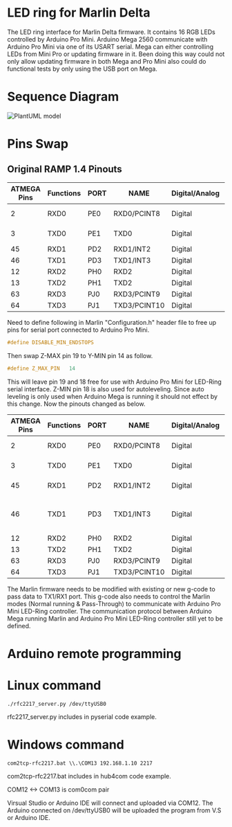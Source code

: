 
# LED ring for Marlin Delta
The LED ring interface for Marlin Delta firmware. It contains 16 RGB LEDs controlled by Arduino Pro Mini. Arduino Mega 2560 communicate with Arduino Pro Mini via one of its USART serial. Mega can either controlling LEDs from Mini Pro or updating firmware in it. Been doing this way could not only allow updating firmware in both Mega and Pro Mini also could do functional tests by only using the USB port on Mega.

# Sequence Diagram
![PlantUML model](http://www.plantuml.com/plantuml/png/dP112i8m44NtESLSe1VeGX3hhagfwBQ4Eas3JIQa8-ZjRKWZARXoE_F-d__7IS-wrqvQXkRD8rdXij7-rdRLjJfkXYVf9xtbwcFLjTeg8PIdfrkj05-Ctie9UZ96sZi8WBGhTgjH2ItEo728J43En0XUgv5BQEGy5pmkjce4GtSCG5G6ZtHvTVcg9nmMyOKCWYNMW-ubQxApmEL43BcK2zsWyQIyD2Rat-HBxSk4hCAQo0KoxVCkYVotHQPFGoWo_tt_oAMRb667yODvj5ZenpC2_040)

# Pins Swap
## Original RAMP 1.4 Pinouts

|ATMEGA Pins|Functions|PORT|NAME        |Digital/Analog|Arduino Pin|Arduino Name|Purpose        |
|-----------|---------|----|------------|--------------|-----------|------------|---------------|
|2          |RXD0     |PE0 |RXD0/PCINT8 |Digital       |pin 0      |RX0         |Serial over usb|
|3          |TXD0     |PE1 |TXD0        |Digital       |pin 1      |TX0         |Serial over usb|
|45         |RXD1     |PD2 |RXD1/INT2   |Digital       |pin 19     |RX1         |Z-MAX          |
|46         |TXD1     |PD3 |TXD1/INT3   |Digital       |pin 18     |TX1         |Z-MIN          |
|12         |RXD2     |PH0 |RXD2        |Digital       |pin 17     |RX2         |on aux4        |
|13         |TXD2     |PH1 |TXD2        |Digital       |pin 16     |TX2         |on aux4        |
|63         |RXD3     |PJ0 |RXD3/PCINT9 |Digital       |pin 15     |RX3         |Y-MAX          |
|64         |TXD3     |PJ1 |TXD3/PCINT10|Digital       |pin 14     |TX3         |Y-MIN          |

Need to define following in Marlin "Configuration.h" header file to free up pins for serial port connected to Arduino Pro Mini.

```C
#define DISABLE_MIN_ENDSTOPS
```
Then swap Z-MAX pin 19 to Y-MIN pin 14 as follow.

```C
#define Z_MAX_PIN	14
```
This will leave pin 19 and 18 free for use with Arduino Pro Mini for LED-Ring serial interface. Z-MIN pin 18 is also used for autoleveling. Since auto leveling is only used when Arduino Mega is running it should not effect by this change. Now the pinouts changed as below.

|ATMEGA Pins|Functions|PORT|NAME        |Digital/Analog|Arduino Pin|Arduino Name|Purpose        |
|-----------|---------|----|------------|--------------|-----------|------------|---------------|
|2          |RXD0     |PE0 |RXD0/PCINT8 |Digital       |pin 0      |RX0         |Serial over usb|
|3          |TXD0     |PE1 |TXD0        |Digital       |pin 1      |TX0         |Serial over usb|
|45         |RXD1     |PD2 |RXD1/INT2   |Digital       |pin 19     |RX1         |LED-Ring Controller|
|46         |TXD1     |PD3 |TXD1/INT3   |Digital       |pin 18     |TX1         |LED-Ring Controller or Z-MIN/Autolevel|
|12         |RXD2     |PH0 |RXD2        |Digital       |pin 17     |RX2         |on aux4        |
|13         |TXD2     |PH1 |TXD2        |Digital       |pin 16     |TX2         |on aux4        |
|63         |RXD3     |PJ0 |RXD3/PCINT9 |Digital       |pin 15     |RX3         |Y-MAX          |
|64         |TXD3     |PJ1 |TXD3/PCINT10|Digital       |pin 14     |TX3         |Z-MAX          |

The Marlin firmware needs to be modified with existing or new g-code to pass data to TX1/RX1 port. This g-code also needs to control the Marlin modes (Normal running & Pass-Through) to communicate with Arduino Pro Mini LED-Ring controller. The communication protocol between Arduino Mega running Marlin and Arduino Pro Mini LED-Ring controller still yet to be defined.

# Arduino remote programming

# Linux command
```
./rfc2217_server.py /dev/ttyUSB0
```
rfc2217_server.py includes in pyserial code example.

# Windows command
```
com2tcp-rfc2217.bat \\.\COM13 192.168.1.10 2217
```
com2tcp-rfc2217.bat includes in hub4com code example.

COM12 <-> COM13 is com0com pair

Virsual Studio or Arduino IDE will connect and uploaded via COM12. The Arduino connected on /dev/ttyUSB0 will be uploaded the program from V.S or Arduino IDE.